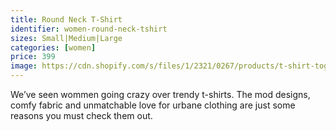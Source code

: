 ```yaml
---
title: Round Neck T-Shirt
identifier: women-round-neck-tshirt
sizes: Small|Medium|Large
categories: [women]
price: 399
image: https://cdn.shopify.com/s/files/1/2321/0267/products/t-shirt-together-newframe_720x.jpg?v=1565618486
---
```


We’ve seen wommen going crazy over trendy t-shirts. The mod designs, comfy fabric and unmatchable love for urbane clothing are just some reasons you must check them out.
